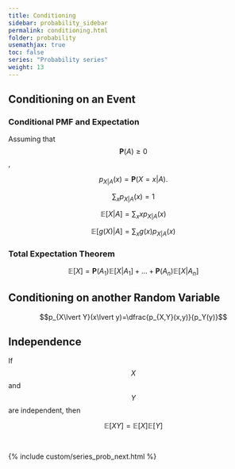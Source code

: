 ```yaml
---
title: Conditioning
sidebar: probability_sidebar
permalink: conditioning.html
folder: probability
usemathjax: true
toc: false
series: "Probability series"
weight: 13
---
```


## Conditioning on an Event

### Conditional PMF and Expectation

Assuming that $$\mathbf{P}(A)\geq 0$$,

$$p_{X\lvert A}(x)=\mathbf{P}(X=x\lvert A).$$

$$\sum_{x}p_{X\lvert A}(x)=1$$

$$\mathbb{E}[X\lvert A]=\sum_{x}xp_{X\lvert A}(x)$$

$$\mathbb{E}[g(X)\lvert A]=\sum_{x}g(x)p_{X\lvert A}(x)$$

### Total Expectation Theorem

$$\mathbb{E}[X]=\mathbf{P}(A_1)\mathbb{E}[X\lvert A_1]+\ldots+\mathbf{P}(A_n)\mathbb{E}[X\lvert A_n]$$


## Conditioning on another Random Variable

$$p_{X\lvert Y}(x\lvert y)=\dfrac{p_{X,Y}(x,y)}{p_Y(y)}$$

## Independence

If $$X$$ and $$Y$$ are independent, then

$$\mathbb{E}[XY]=\mathbb{E}[X]\mathbb{E}[Y]$$

<br>

{% include custom/series_prob_next.html %}
